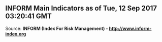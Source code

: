 ## INFORM Main Indicators as of Tue, 12 Sep 2017 03:20:41 GMT

Source: **INFORM (Index For Risk Management) - http://www.inform-index.org**